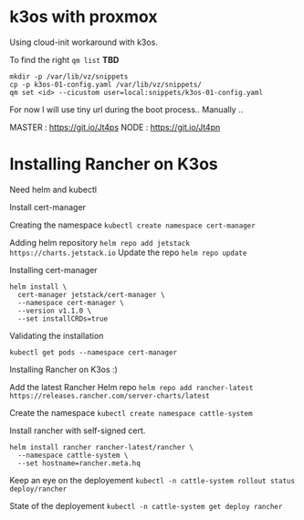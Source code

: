 # k3os with proxmox

Using cloud-init workaround with k3os.

To find the right <id> `qm list`
**TBD**
```
mkdir -p /var/lib/vz/snippets
cp -p k3os-01-config.yaml /var/lib/vz/snippets/
qm set <id> --cicustom user=local:snippets/k3os-01-config.yaml
```

For now I will use tiny url during the boot process.. Manually ..

MASTER : https://git.io/Jt4ps
NODE : https://git.io/Jt4pn

# Installing Rancher on K3os

Need helm and kubectl

Install cert-manager

Creating the namespace
`kubectl create namespace cert-manager`

Adding helm repository
`helm repo add jetstack https://charts.jetstack.io`
Update the repo
`helm repo update`

Installing cert-manager

```shell
helm install \
  cert-manager jetstack/cert-manager \
  --namespace cert-manager \
  --version v1.1.0 \
  --set installCRDs=true
```

Validating the installation

`kubectl get pods --namespace cert-manager`

Installing Rancher on K3os :)

Add the latest Rancher Helm repo
`helm repo add rancher-latest https://releases.rancher.com/server-charts/latest`

Create the namespace
`kubectl create namespace cattle-system`

Install rancher with self-signed cert.

```shell
helm install rancher rancher-latest/rancher \
  --namespace cattle-system \
  --set hostname=rancher.meta.hq
```

Keep an eye on the deployement
`kubectl -n cattle-system rollout status deploy/rancher`

State of the deployement
`kubectl -n cattle-system get deploy rancher`
